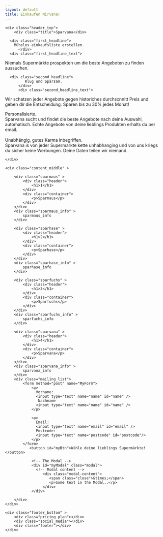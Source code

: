 ```yaml
---
layout: default
title: Einkaufen Nirvana!
---
```

<!--<img src="/assets/images/large_1.png" alt="" style="border:1px solid red; max-width:100%;height:auto;"> 
https://www.w3schools.com/code/tryit.asp?filename=GEVNXTYDI0Q9 

<img src="/assets/images/sparvana_logo_36.png" alt="">

			<form method="post" name="MyForm">
			<input type="text" name="name" id="name" />
			<input type="submit" name="send" id="send" value="send" />
			</form>
			
	<div class="sparmaus" ></div> 
	<div class="sparhase" ></div>
	<div class="sparfuchs" ></div>
	<div class="sparvana" ></div>

  <input type="submit" name="send" id="myBtn" value="Wähle deine lieblings Supermärkte!" />


-->
<style>
@font-face {
    font-family: 'restoraextralight-1';
    src: url('/assets/fonts/restoraextralight-1-webfont.woff2') format('woff2'),
         url('/assets/fonts/restoraextralight-1-webfont.woff') format('woff');
    font-weight: normal;
    font-style: normal;
</style>

<div class="grid-container">

	<div class="header_top"> 
		<div class="title">Sparvana</div>
		
      <div class="first_headline">
        Mühelos einkaufsliste erstellen. 
		  </div>
      <div class="first_headline_text">
 Niemals Supermärkte prospekten um die beste Angeboten zu finden aussuchen.
	  	</div>
      
      <div class="second_headline">
			 Klug und Sparsam. 
		  </div>
		  <div class="second_headline_text">
Wir schatzen jeder Angebote gegen historiches durchscnnitt Preis und geben dir die Entscheidung. Sparen bis zu 30% jedes Monat! 
		  </div>
          <div class="third_headline">
 Personalisierte.
		  </div>
		  <div class="third_headline_text">
Sparvana sucht und findet die beste Angebote nach deine Auswahl, automatisch. Echte Angebote von deine lieblings Produkten erhalts du per email.
		  </div>      
    <div class="fourth_headline">
Unabhängig, gutes Karma inbegriffen. 
		  </div>
		  <div class="fourth_headline_text">
Sparvana is von jeder Supermarkte kette unhabhanging und von uns kriegs du sicher keine Werbungen. Deine Daten teilen wir niemand.  
		  </div> 

 
	</div>

	<div class="content_middle" >

	    <div class="sparmaus" >
			<div class="header">
				<h1>1</h1>
			</div>
			<div class="container">
				<p>Sparmaus</p>
			</div>
		</div>
		<div class="sparmaus_info" >
			sparmaus_info
		</div>
	  
	    <div class="sparhase" >
			<div class="header">
				<h1>2</h1>
			</div>
			<div class="container">
				<p>Sparhase</p>
			</div>
		</div>
		<div class="sparhase_info" >
			sparhase_info
		</div>
	  
		<div class="sparfuchs" >
			<div class="header">
				<h1>3</h1>
			</div>
			<div class="container">
				<p>Sparfuchs</p>
			</div>
		</div>
		<div class="sparfuchs_info" >
			sparfuchs_info
		</div>
	  
		<div class="sparvana" >
			<div class="header">
				<h1>4</h1>
			</div>
			<div class="container">
				<p>Sparvana</p>
			</div>      
		</div>
		<div class="sparvana_info" >
			sparvana_info
		</div>
	    <div class="mailing_list">
			<form method="post" name="MyForm">
				<p>
				  Vorname:
				  <input type="text" name="name" id="name" />
				   Nachname
				  <input type="text" name="name" id="name" />
				</p>

				<p>
				  Email:
				  <input type="text" name="email" id="email" />
				  Postcode:
				  <input type="text" name="postcode" id="postcode"/>
				</p>
			</form>
			   <button id="myBtn">Wähle deine lieblings Supermärkte!</button>     

				<!-- The Modal -->
				<div id="myModal" class="modal">
				  <!-- Modal content -->
					 <div class="modal-content">
						<span class="close">&times;</span>
						<p>Some text in the Modal..</p>
					 </div>
				</div>	

		</div>	
	</div>

	<div class="footer_bottom" >
		<div class="pricing_plan"></div>
		<div class="social_media"></div>
		<div class="footer"></div>
	</div>
</div>

<!-- The core Firebase JS SDK is always required and must be listed first -->
<script src="https://www.gstatic.com/firebasejs/7.14.2/firebase-app.js"></script>

<!-- TODO: Add SDKs for Firebase products that you want to use
     https://firebase.google.com/docs/web/setup#available-libraries -->
<script src="https://www.gstatic.com/firebasejs/7.14.2/firebase-analytics.js"></script>
<script src="https://www.gstatic.com/firebasejs/7.14.2/firebase-firestore.js"></script>

<script>
  // Your web app's Firebase configuration
  var firebaseConfig = {
    apiKey: "AIzaSyDLKgD71AO7O9s7xGLQLYjJYlqJWiRf4yU",
    authDomain: "sparvana-firebase.firebaseapp.com",
    databaseURL: "https://sparvana-firebase.firebaseio.com",
    projectId: "sparvana-firebase",
    storageBucket: "sparvana-firebase.appspot.com",
    messagingSenderId: "1049047251963",
    appId: "1:1049047251963:web:982fcbb0c34bb3b6dde95e",
    measurementId: "G-FQDXJT12JN"
  };
  // Initialize Firebase
  firebase.initializeApp(firebaseConfig);
  firebase.analytics();
</script>
  

